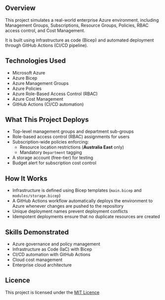 ## Overview
This project simulates a real-world enterprise Azure environment, including Management Groups, Subscriptions, Resource Groups, Policies, RBAC access control, and Cost Management.

It is built using infrastructure as code (Bicep) and automated deployment through GitHub Actions (CI/CD pipeline).

## Technologies Used
- Microsoft Azure
- Azure Bicep
- Azure Management Groups
- Azure Policies
- Azure Role-Based Access Control (RBAC)
- Azure Cost Management
- GitHub Actions (CI/CD automation)

## What This Project Deploys
- Top-level management groups and department sub-groups
- Role-based access control (RBAC) assignments for users
- Subscription-wide policies enforcing:
  - Resource location restrictions (**Australia East** only)
  - Mandatory `Department` tagging
- A storage account (free-tier) for testing
- Budget alert for subscription cost control

## How It Works
- Infrastructure is defined using Bicep templates (`main.bicep` and `modules/storage.bicep`)
- A GitHub Actions workflow automatically deploys the environment to Azure whenever changes are pushed to the repository
- Unique deployment names prevent deployment conflicts
- Idempotent deployments ensure that no duplicate resources are created

## Skills Demonstrated
- Azure governance and policy management
- Infrastructure as Code (IaC) with Bicep
- CI/CD automation with GitHub Actions
- Cloud cost management
- Enterprise cloud architecture

## Licence
This project is licensed under the [MIT Licence](LICENSE)
